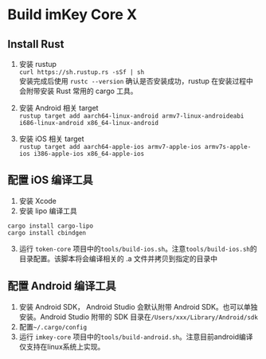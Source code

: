 # Build imKey Core X

## Install Rust 
1. 安装 rustup    
`curl https://sh.rustup.rs -sSf | sh`    
安装完成后使用 `rustc --version` 确认是否安装成功，rustup 在安装过程中会附带安装 Rust 常用的 cargo 工具。    

2. 安装 Android 相关 target    
`rustup target add aarch64-linux-android armv7-linux-androideabi i686-linux-android x86_64-linux-android`    

3. 安装 iOS 相关 target    
`rustup target add aarch64-apple-ios armv7-apple-ios armv7s-apple-ios i386-apple-ios x86_64-apple-ios`    


## 配置 iOS 编译工具    
1. 安装 Xcode     
2. 安装 lipo 编译工具    
```    
cargo install cargo-lipo   
cargo install cbindgen   
```   
3. 运行 `token-core` 项目中的`tools/build-ios.sh`。注意`tools/build-ios.sh`的目录配置。该脚本将会编译相关的 .a 文件并拷贝到指定的目录中

## 配置 Android 编译工具  
1. 安装 Android SDK， Android Studio 会默认附带 Android SDK。也可以单独安装。Android Studio 附带的 SDK 目录在`/Users/xxx/Library/Android/sdk`   
2. 配置`~/.cargo/config`   
3. 运行 `imkey-core` 项目中的`tools/build-android.sh`。注意目前android编译仅支持在linux系统上实现。

